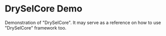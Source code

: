 # DrySelCore Demo
Demonstration of "DrySelCore". It may serve as a reference on how to use "DrySelCore" framework too.
